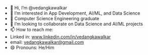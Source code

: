- 👋 Hi, I’m @vedangkawalkar
- 👀 I’m interested in App Development, AI/ML, and Data Science
- 🌱 Computer Science Engineering graduate 
- 💞️ I’m looking to collaborate on Data Science and AI/ML projects
- 📫 How to reach me:
- Linked in: www.linkedin.com/in/vedangkawalkar
- email: vedangkawalkar@gmail.com
- 😄 Pronouns: He/Him
